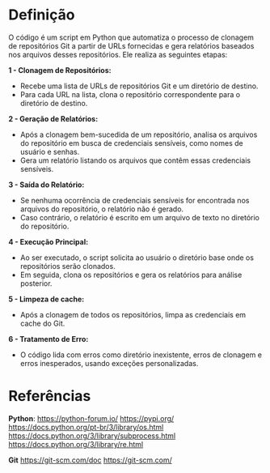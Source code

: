 
# **Definição**
O código é um script em Python que automatiza o processo de clonagem de repositórios Git a partir de URLs fornecidas e gera relatórios baseados nos arquivos desses repositórios. Ele realiza as seguintes etapas:

**1 - Clonagem de Repositórios:**
- Recebe uma lista de URLs de repositórios Git e um diretório de destino.
- Para cada URL na lista, clona o repositório correspondente para o diretório de destino.

**2 - Geração de Relatórios:**
- Após a clonagem bem-sucedida de um repositório, analisa os arquivos do repositório em busca de credenciais sensíveis, como nomes de usuário e senhas.
- Gera um relatório listando os arquivos que contêm essas credenciais sensíveis.

**3 - Saída do Relatório:**
- Se nenhuma ocorrência de credenciais sensíveis for encontrada nos arquivos do repositório, o relatório não é gerado.
- Caso contrário, o relatório é escrito em um arquivo de texto no diretório do repositório.

**4 - Execução Principal:**
- Ao ser executado, o script solicita ao usuário o diretório base onde os repositórios serão clonados.
- Em seguida, clona os repositórios e gera os relatórios para análise posterior.

**5 - Limpeza de cache:**
- Após a clonagem de todos os repositórios, limpa as credenciais em cache do Git.

**6 - Tratamento de Erro:**
- O código lida com erros como diretório inexistente, erros de clonagem e erros inesperados, usando exceções personalizadas.

# **Referências**
**Python**: 
https://python-forum.io/
https://pypi.org/
https://docs.python.org/pt-br/3/library/os.html
https://docs.python.org/3/library/subprocess.html
https://docs.python.org/3/library/re.html

**Git**
https://git-scm.com/doc
https://git-scm.com/
